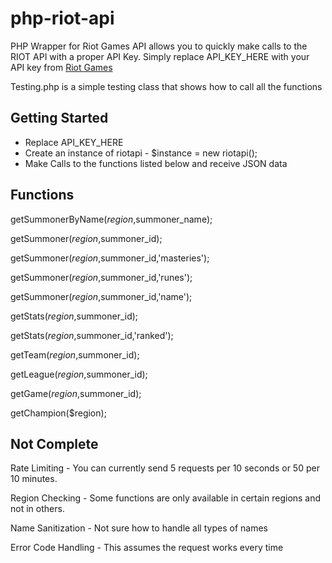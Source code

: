 php-riot-api
============

PHP Wrapper for Riot Games API allows you to quickly make calls to the RIOT API with a proper API Key.
Simply replace API_KEY_HERE with your API key from [Riot Games](http://developer.riotgames.com/sign-in?fhs=true)


Testing.php is a simple testing class that shows how to call all the functions

Getting Started
------------

 - Replace API_KEY_HERE
 - Create an instance of riotapi - $instance = new riotapi();
 - Make Calls to the functions listed below and receive JSON data

Functions
------------

getSummonerByName($region,$summoner_name);

getSummoner($region,$summoner_id);

getSummoner($region,$summoner_id,'masteries');

getSummoner($region,$summoner_id,'runes');

getSummoner($region,$summoner_id,'name');

getStats($region,$summoner_id);

getStats($region,$summoner_id,'ranked');

getTeam($region,$summoner_id);

getLeague($region,$summoner_id);

getGame($region,$summoner_id);

getChampion($region);

Not Complete
------------

Rate Limiting - You can currently send 5 requests per 10 seconds or 50 per 10 minutes.

Region Checking - Some functions are only available in certain regions and not in others.

Name Sanitization - Not sure how to handle all types of names

Error Code Handling - This assumes the request works every time